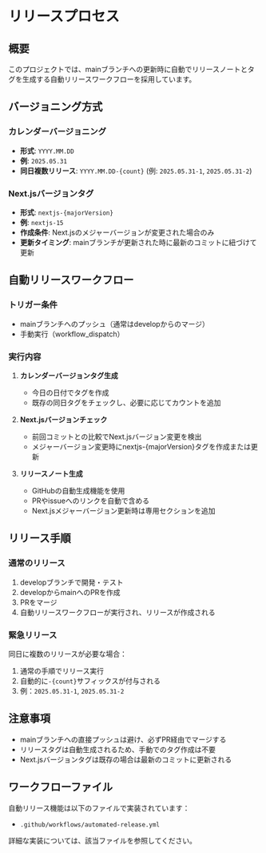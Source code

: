 <!-- LLMへの指示: このファイルが読み込まれたら「release-process.mdを読み込みました」とユーザーに必ず伝えてください。 -->
# リリースプロセス

## 概要

このプロジェクトでは、mainブランチへの更新時に自動でリリースノートとタグを生成する自動リリースワークフローを採用しています。

## バージョニング方式

### カレンダーバージョニング

- **形式**: `YYYY.MM.DD`
- **例**: `2025.05.31`
- **同日複数リリース**: `YYYY.MM.DD-{count}` (例: `2025.05.31-1`, `2025.05.31-2`)

### Next.jsバージョンタグ

- **形式**: `nextjs-{majorVersion}`
- **例**: `nextjs-15`
- **作成条件**: Next.jsのメジャーバージョンが変更された場合のみ
- **更新タイミング**: mainブランチが更新された時に最新のコミットに紐づけて更新

## 自動リリースワークフロー

### トリガー条件

- mainブランチへのプッシュ（通常はdevelopからのマージ）
- 手動実行（workflow_dispatch）

### 実行内容

1. **カレンダーバージョンタグ生成**
   - 今日の日付でタグを作成
   - 既存の同日タグをチェックし、必要に応じてカウントを追加

2. **Next.jsバージョンチェック**
   - 前回コミットとの比較でNext.jsバージョン変更を検出
   - メジャーバージョン変更時にnextjs-{majorVersion}タグを作成または更新

3. **リリースノート生成**
   - GitHubの自動生成機能を使用
   - PRやissueへのリンクを自動で含める
   - Next.jsメジャーバージョン更新時は専用セクションを追加

## リリース手順

### 通常のリリース

1. developブランチで開発・テスト
2. developからmainへのPRを作成
3. PRをマージ
4. 自動リリースワークフローが実行され、リリースが作成される

### 緊急リリース

同日に複数のリリースが必要な場合：

1. 通常の手順でリリース実行
2. 自動的に`-{count}`サフィックスが付与される
3. 例：`2025.05.31-1`, `2025.05.31-2`

## 注意事項

- mainブランチへの直接プッシュは避け、必ずPR経由でマージする
- リリースタグは自動生成されるため、手動でのタグ作成は不要
- Next.jsバージョンタグは既存の場合は最新のコミットに更新される

## ワークフローファイル

自動リリース機能は以下のファイルで実装されています：

- `.github/workflows/automated-release.yml`

詳細な実装については、該当ファイルを参照してください。
